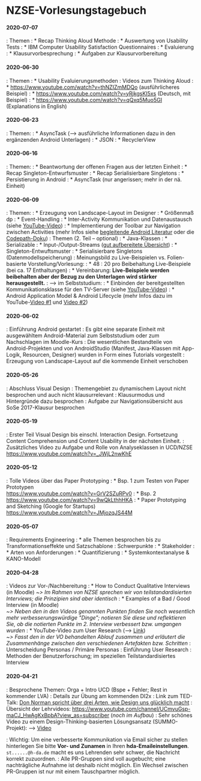 # NZSE-Vorlesungstagebuch



#### 2020-07-07
: Themen
: * Recap Thinking Aloud Methode
: * Auswertung von Usability Tests
: * IBM Computer Usability Satisfaction Questionnaires 
: * Evaluierung
: * Klausurvorbesprechung
: * Aufgaben zur Klausurvorbereitung


#### 2020-06-30
: Themen
: * Usability Evaluierungsmethoden
: Videos zum Thinking Aloud
: * <https://www.youtube.com/watch?v=thNZIZmMDQo> (ausführlicheres Beispiel)
: * <https://www.youtube.com/watch?v=yRjkgsKI5xs> (Deutsch, mit Beispiel)
: * <https://www.youtube.com/watch?v=qQxq5Muo5GI> (Explanations in English)


#### 2020-06-23
: Themen:
: * AsyncTask (--> ausführliche Informationen dazu in den ergänzenden Android Unterlagen)
: * JSON
: * RecyclerView


#### 2020-06-16
: Themen:
: * Beantwortung der offenen Fragen aus der letzten Einheit
: * Recap Singleton-Entwurfsmuster
: * Recap Serialisierbare Singletons 
: * Persistierung in Android
: * AsyncTask (nur angerissen; mehr in der nä. Einheit)



#### 2020-06-09
: Themen: 
: * Erzeugung von Landscape-Layout im Designer
: * Größenmaß dp
: * Event-Handling 
: * Inter-Activity Kommunikation und Datenaustausch (siehe [YouTube-Video](https://youtu.be/ZIJe4QEnlcY))
: * Implementierung der Toolbar zur Navigation zwischen Activities (mehr Infos siehe [begleitende Android Literatur](https://projects.fbi.h-da.de/~s.zander/nzse/vorlesung/android/html/actionbar/) oder die [Codepath-Doku](https://guides.codepath.com/android/Using-the-App-Toolbar))
: Themen (2. Teil – optional)
: * Java-Klassen
: * Serializable
: * Input-/Output-Streams ([gut aufbereitete Übersicht](http://tutorials.jenkov.com/java-io/overview.html))
: * Singleton-Entwuftsmuster
: * Serialisierbare Singletons (Datenmodellspeicherung)
: Meinungsbild zu Live-Beispielen vs. Folien-basierte Vorstellung/Vorlesung: 
: * 48 : 20 pro Beibehaltung Live-Beispiele (bei ca. 17 Enthaltungen)
: * Vereinbarung: __Live-Beispiele werden beibehalten aber der Bezug zu den Unterlagen wird stärker herausgestellt.__
: --> im Selbststudium:
: * Einbinden der bereitgestellten Kommunikationsklasse für den TV-Server (siehe [YouTube-Video](https://youtu.be/7xHfh2DVW3A)) 
: * Android Application Model & Android Lifecycle (mehr Infos dazu im YouTube-[Video #1](https://youtu.be/l7adwciujn4) und [Video #2](https://youtu.be/UJN3AL4tiqw))


#### 2020-06-02
: Einführung Android gestartet
: Es gibt eine separate Einheit mit ausgewähltem Android-Material zum Selbststudium oder zum Nachschlagen im Moodle-Kurs
: Die wesentlichen Bestandteile von Android-Projekten und von AndroidStudio  (Manifest, Java-Klassen mit App-Logik, Resourcen, Designer) wurden in Form eines Tutorials vorgestellt
: Erzeugung von Landscape-Layout auf die kommende Einheit verschoben


#### 2020-05-26
: Abschluss Visual Design 
: Themengebiet zu dynamischem Layout nicht besprochen und auch nicht klausurrelevant
: Klausurmodus und Hintergründe dazu besprochen 
: Aufgabe zur Navigationsübersicht aus SoSe 2017-Klausur besprochen


#### 2020-05-19
: Erster Teil Visual Design bis einschl. Interaction Design. Fortsetzung Content Comprehension und Content Usability in der nächsten Einheit.
: Zusätzliches Video zu Aufgabe und Rolle von Analyseklassen in UCD/NZSE  
  <https://www.youtube.com/watch?v=_JWjL2nwKhE>


#### 2020-05-12
: Tolle Videos über das Paper Prototyping 
: * Bsp. 1 zum Testen von Paper Prototypen  
    <https://www.youtube.com/watch?v=GrV2SZuRPv0>
: * Bsp. 2  
    <https://www.youtube.com/watch?v=9wQkLthhHKA>
: * Paper Prototyping and Sketching (Google for Startups)  
    <https://www.youtube.com/watch?v=JMjozqJS44M>




#### 2020-05-07
: Requirements Engineering
: * alle Themen besprochen bis zu Transformationseffekte und Satzschablone
: Schwerpunkte
: * Stakeholder
: * Arten von Anforderungen
: * Quantifizierung
: * Systemkontextanalyse & KANO-Modell



#### 2020-04-28
: Videos zur Vor-/Nachbereitung
: * How to Conduct Qualitative Interviews (in Moodle) 
    _~> Im Rahmen von NZSE sprechen wir von teilstandardisierten Interviews; die Prinzipien sind aber identisch_
: * Examples of a Bad / Good Interview (in Moodle)  
    _~> Neben den in den Videos genannten Punkten finden Sie noch wesentlich mehr verbesserungswürdige "Dinge"; notieren Sie diese und reflektieren Sie, ob die notierten Punkte im 2. Interview verbessert bzw. umgangen wurden_
: * YouTube-Video zum User Research  (--> [Link](https://youtu.be/qA0DlfghMAY))  
    _~> Fasst den in der VO behandelten Ablauf zusammen und erläutert die Zusammenhänge zwischen den verschiedenen Artefakten bzw. Schritten_
: Unterscheidung Personas / Primäre Personas
: Einführung User Research
: Methoden der Benutzerforschung; im speziellen Teilstandardisiertes Interview

#### 2020-04-21
: Besprochene Themen: Orga + Intro UCD (Bspe + Fehler; Rest in kommender LVA)
: Details zur Übung am kommenden DI2x
: Link zum TED-Talk:  [Don Norman spricht über drei Arten, wie Design uns glücklich macht](https://www.youtube.com/watch?v=RlQEoJaLQRA)
: Übersicht der Lehrvideos: <https://www.youtube.com/channel/UCmvuGsp-maCJ_HwAgKxBpbA?view_as=subscriber> (_noch im Aufbau_)
: Sehr schönes Video zu einem Design-Thinking-basierten Lösungsansatz (SUMMO-Projekt): --> [Video](https://lernen.h-da.de/mod/resource/view.php?id=359759)

: Wichtig: Um eine verbesserte Kommunikation via Email sicher zu stellen hinterlegen Sie bitte **Vor- und Zunamen** in Ihren **hda-Emaileinstellungen**. `st......@h-da.de` macht es uns Lehrenden sehr schwer, die Nachricht korrekt zuzuordnen. 
: Alle PR-Gruppen sind voll augebucht; eine nachträgliche Aufnahme ist deshalb nicht möglich. Ein Wechsel zwischen PR-Gruppen ist nur mit einem Tauschpartner möglich. 


